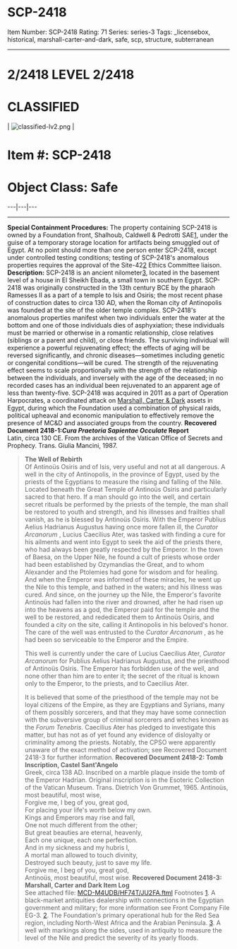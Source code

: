 # SCP-2418
Item Number: SCP-2418
Rating: 71
Series: series-3
Tags: _licensebox, historical, marshall-carter-and-dark, safe, scp, structure, subterranean

---

# 2/2418 LEVEL 2/2418
# CLASSIFIED
| ![classified-lv2.png](https://scp-wiki.wdfiles.com/local--files/component%3Aclassified-decoration-base/classified-lv2.png) | 
# Item #: SCP-2418
# Object Class: Safe  
---|---|---  
* * *
**Special Containment Procedures:** The property containing SCP-2418 is owned by a Foundation front, Shalhoub, Caldwell & Pedrotti SAE[1](javascript:;), under the guise of a temporary storage location for artifacts being smuggled out of Egypt. At no point should more than one person enter SCP-2418, except under controlled testing conditions; testing of SCP-2418's anomalous properties requires the approval of the Site-42[2](javascript:;) Ethics Committee liaison.
**Description:** SCP-2418 is an ancient nilometer[3](javascript:;), located in the basement level of a house in El Sheikh Ebada, a small town in southern Egypt. SCP-2418 was originally constructed in the 13th century BCE by the pharaoh Ramesses II as a part of a temple to Isis and Osiris; the most recent phase of construction dates to circa 130 AD, when the Roman city of Antinopolis was founded at the site of the older temple complex.
SCP-2418's anomalous properties manifest when two individuals enter the water at the bottom and one of those individuals dies of asphyxiation; these individuals must be married or otherwise in a romantic relationship, close relatives (siblings or a parent and child), or close friends. The surviving individual will experience a powerful rejuvenating effect; the effects of aging will be reversed significantly, and chronic diseases—sometimes including genetic or congenital conditions—will be cured. The strength of the rejuvenating effect seems to scale proportionally with the strength of the relationship between the individuals, and inversely with the age of the deceased; in no recorded cases has an individual been rejuvenated to an apparent age of less than twenty-five.
SCP-2418 was acquired in 2011 as a part of Operation Harpocrates, a coordinated attack on [Marshall, Carter & Dark](/marshall-carter-and-dark-hub) assets in Egypt, during which the Foundation used a combination of physical raids, political upheaval and economic manipulation to effectively remove the presence of MC&D and associated groups from the country.
**Recovered Document 2418-1:_Cura Praetoria Sapientae Occulate_ Report**  
Latin, circa 130 CE. From the archives of the Vatican Office of Secrets and Prophecy. Trans. Giulia Mancini, 1987.
> **The Well of Rebirth**  
>  Of Antinoüs Osiris and of Isis, very useful and not at all dangerous.
> A well in the city of Antinopolis, in the province of Egypt, used by the priests of the Egyptians to measure the rising and falling of the Nile. Located beneath the Great Temple of Antinoüs Osiris and particularly sacred to that hero. If a man should go into the well, and certain secret rituals be performed by the priests of the temple, the man shall be restored to youth and strength, and his illnesses and frailties shall vanish, as he is blessed by Antinoüs Osiris.
> With the Emperor Publius Aelius Hadrianus Augustus having once more fallen ill, the _Curator Arcanorum_ , Lucius Caecilius Ater, was tasked with finding a cure for his ailments and went into Egypt to seek the aid of the priests there, who had always been greatly respected by the Emperor. In the town of Baesa, on the Upper Nile, he found a cult of priests whose order had been established by Ozymandias the Great, and to whom Alexander and the Ptolemies had gone for wisdom and for healing. And when the Emperor was informed of these miracles, he went up the Nile to this temple, and bathed in the waters; and his illness was cured.
> And since, on the journey up the Nile, the Emperor's favorite Antinoüs had fallen into the river and drowned, after he had risen up into the heavens as a god, the Emperor paid for the temple and the well to be restored, and rededicated them to Antinoüs Osiris, and founded a city on the site, calling it Antinopolis in his beloved's honor. The care of the well was entrusted to the _Curator Arcanorum_ , as he had been so serviceable to the Emperor and the Empire.  
>    
>  This well is currently under the care of Lucius Caecilius Ater, _Curator Arcanorum_ for Publius Aelius Hadrianus Augustus, and the priesthood of Antinoüs Osiris. The Emperor has forbidden use of the well, and none other than him are to enter it; the secret of the ritual is known only to the Emperor, to the priests, and to Caecilius Ater.  
>    
>  It is believed that some of the priesthood of the temple may not be loyal citizens of the Empire, as they are Egyptians and Syrians, many of them possibly sorcerers, and that they may have some connection with the subversive group of criminal sorcerers and witches known as the _Forum Tenebris_. Caecilius Ater has pledged to investigate this matter, but has not as of yet found any evidence of disloyalty or criminality among the priests.
Notably, the CPSO were apparently unaware of the exact method of activation; see Recovered Document 2418-3 for further information.
**Recovered Document 2418-2: Tomb Inscription, Castel Sant'Angelo**  
Greek, circa 138 AD. Inscribed on a marble plaque inside the tomb of the Emperor Hadrian. Original inscription is in the Esoteric Collection of the Vatican Museum. Trans. Dietrich Von Grummet, 1965.
> Antinoüs, most beautiful, most wise,  
>  Forgive me, I beg of you, great god,  
>  For placing your life's worth below my own.  
>  Kings and Emperors may rise and fall,  
>  One not much different from the other;  
>  But great beauties are eternal, heavenly,  
>  Each one unique, each one perfection.  
>  And in my sickness and my hubris I,  
>  A mortal man allowed to touch divinity,  
>  Destroyed such beauty, just to save my life.  
>  Forgive me, I beg of you, great god,  
>  Antinoüs, most beautiful, most wise.
**Recovered Document 2418-3: Marshall, Carter and Dark Item Log**  
See attached file: [MCD-M4UDB/HF74T/JU2FA.ftml](/mcd-hadrians-well)
Footnotes
[1](javascript:;). A black-market antiquities dealership with connections in the Egyptian government and military; for more information see Front Company File EG-3.
[2](javascript:;). The Foundation's primary operational hub for the Red Sea region, including North-West Africa and the Arabian Peninsula.
[3](javascript:;). A well with markings along the sides, used in antiquity to measure the level of the Nile and predict the severity of its yearly floods.